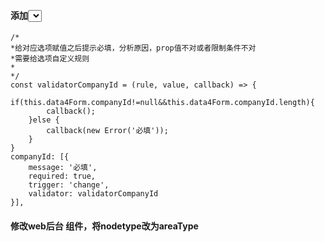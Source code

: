 #### 添加<Select>组件
```
/*
*给对应选项赋值之后提示必填，分析原因，prop值不对或者限制条件不对
*需要给选项自定义规则
*
*/
const validatorCompanyId = (rule, value, callback) => {
     if(this.data4Form.companyId!=null&&this.data4Form.companyId.length){
        callback();
    }else {
        callback(new Error('必填'));
    }
}
companyId: [{
    message: '必填', 
    required: true, 
    trigger: 'change', 
    validator: validatorCompanyId
}],        
```

#### 修改web后台 <area-modal> 组件，将nodetype改为areaType
